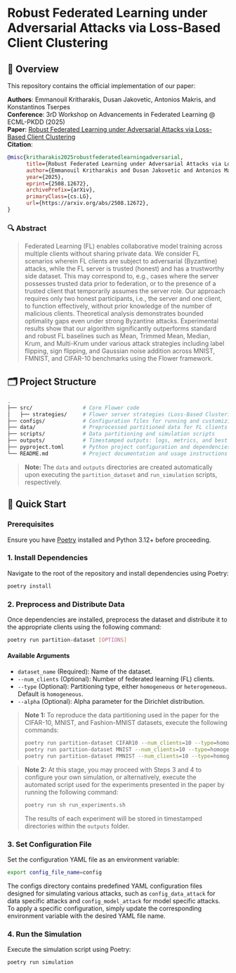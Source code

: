 # Robust Federated Learning under Adversarial Attacks via Loss-Based Client Clustering


## 📝 Overview

This repository contains the official implementation of our paper:

**Authors**: Emmanouil Kritharakis, Dusan Jakovetic, Antonios Makris, and Konstantinos Tserpes   
**Conference**: 3rD Workshop on Advancements in Federated Learning @ ECML-PKDD (2025)  
**Paper**: [Robust Federated Learning under Adversarial Attacks via Loss-Based Client Clustering](https://arxiv.org/abs/2508.12672) <br>
**Citation**:
```bibtex
@misc{kritharakis2025robustfederatedlearningadversarial,
      title={Robust Federated Learning under Adversarial Attacks via Loss-Based Client Clustering}, 
      author={Emmanouil Kritharakis and Dusan Jakovetic and Antonios Makris and Konstantinos Tserpes},
      year={2025},
      eprint={2508.12672},
      archivePrefix={arXiv},
      primaryClass={cs.LG},
      url={https://arxiv.org/abs/2508.12672}, 
}
```

### 🔍 Abstract
> Federated Learning (FL) enables collaborative model training across multiple clients without sharing private data. 
We consider FL scenarios wherein FL clients are subject to adversarial (Byzantine) attacks, while the FL server is trusted (honest) and has a trustworthy side
dataset. This may correspond to, e.g., cases where the server possesses
trusted data prior to federation, or to the presence of a trusted client
that temporarily assumes the server role. Our approach requires only two
honest participants, i.e., the server and one client, to function effectively,
without prior knowledge of the number of malicious clients. Theoretical analysis demonstrates bounded optimality gaps even under strong
Byzantine attacks. Experimental results show that our algorithm significantly outperforms standard and robust FL baselines such as Mean,
Trimmed Mean, Median, Krum, and Multi-Krum under various attack
strategies including label flipping, sign flipping, and Gaussian noise addition across MNIST, FMNIST, and CIFAR-10 benchmarks using the
Flower framework.

## 🗂️ Project Structure

```bash
.
├── src/                # Core Flower code
│   ├── strategies/     # Flower server strategies (Loss-Based Clustering (ours), Mean, Trimmed Mean, Median, Krum, Multi Krum) 
├── configs/            # Configuration files for running and customizing experiments
├── data/               # Preprocessed partitioned data for FL clients
├── scripts/            # Data partitioning and simulation scripts
├── outputs/            # Timestamped outputs: logs, metrics, and best global model checkpoints per experiment
├── pyproject.toml      # Python project configuration and dependencies
└── README.md           # Project documentation and usage instructions
```

> **Note:** The `data` and `outputs` directories are created automatically upon executing the `partition_dataset` and `run_simulation` scripts, respectively.

## 🚀 Quick Start

### Prerequisites
Ensure you have [Poetry](https://python-poetry.org/docs/) installed and Python 3.12+ before proceeding.

### 1. Install Dependencies
Navigate to the root of the repository and install dependencies using Poetry:

```sh
poetry install
```

### 2. Preprocess and Distribute Data
Once dependencies are installed, preprocess the dataset and distribute it to the appropriate clients using the following command:

```sh
poetry run partition-dataset [OPTIONS]
```

#### Available Arguments
- `dataset_name` (Required): Name of the dataset.
- `--num_clients` (Optional): Number of federated learning (FL) clients.
- `--type` (Optional): Partitioning type, either `homogeneous` or `heterogeneous`. Default is `homogeneous`.
- `--alpha` (Optional): Alpha parameter for the Dirichlet distribution.

> **Note 1:** To reproduce the data partitioning used in the paper for the CIFAR-10, MNIST, and Fashion-MNIST datasets, execute the following commands:
> ```sh 
> poetry run partition-dataset CIFAR10 --num_clients=10 --type=homogeneous
> poetry run partition-dataset MNIST --num_clients=10 --type=homogeneous
> poetry run partition-dataset FMNIST --num_clients=10 --type=homogeneous
>```

> **Note 2:** At this stage, you may proceed with Steps 3 and 4 to configure your own simulation, or alternatively, execute the automated script used for the experiments presented in the paper by running
the following command: 
> ```sh 
> poetry run sh run_experiments.sh 
> ```
> The results of each experiment will be stored in timestamped directories within the `outputs` folder.


### 3. Set Configuration File
Set the configuration YAML file as an environment variable:

```sh
export config_file_name=config
```
The configs directory contains predefined YAML configuration files designed for simulating various attacks, such as `config_data_attack` for data specific attacks 
and `config_model_attack` for model specific attacks.
To apply a specific configuration, simply update the corresponding environment variable with the desired YAML file name.

### 4. Run the Simulation
Execute the simulation script using Poetry:

```sh
poetry run simulation
```

